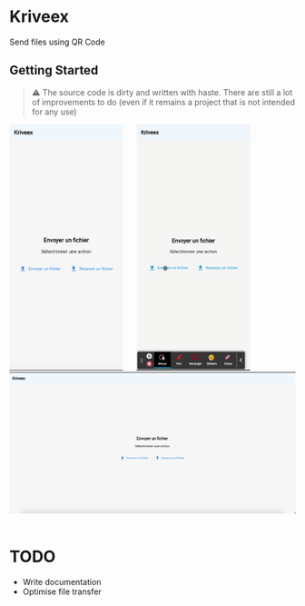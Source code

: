# Kriveex

Send files using QR Code

## Getting Started

> ⚠️ The source code is dirty and written with haste. There are still a lot of improvements to do (even if it remains a project that is not intended for any use)

<p>
<img src="screen2.png" alt="Mobile" width="200"/>
&nbsp;&nbsp;&nbsp;&nbsp;
<img src="demo.gif" alt="Mobile" width="200"/>
&nbsp;&nbsp;&nbsp;&nbsp;
<img src="screen1.png" alt="Web"/>
&nbsp;&nbsp;&nbsp;&nbsp;
</p>

# TODO
- Write documentation
- Optimise file transfer